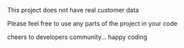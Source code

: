 This project does not have real customer data

Please feel free to use any parts of the project in your code

cheers to developers community... happy coding
